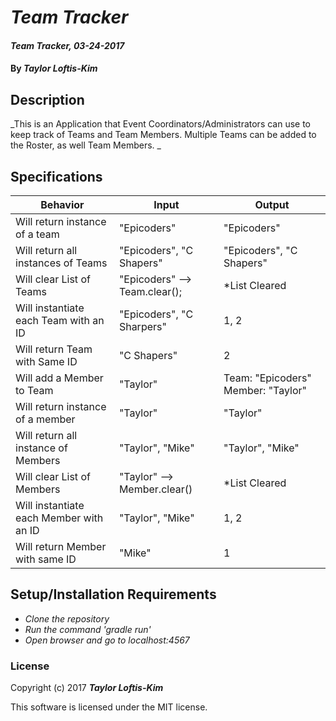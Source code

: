 # _Team Tracker_

#### _Team Tracker, 03-24-2017_

#### By _**Taylor Loftis-Kim**_

## Description
_This is an Application that Event Coordinators/Administrators can use to keep track of Teams and Team Members. Multiple Teams can be added to the Roster, as well Team Members. _


## Specifications

| Behavior                                | Input                         | Output                             |
|-----------------------------------------|-------------------------------|------------------------------------|
| Will return instance of a team          | "Epicoders"                   | "Epicoders"                        |
| Will return all instances of Teams      | "Epicoders", "C Shapers"      | "Epicoders", "C Shapers"           |
| Will clear List of Teams                | "Epicoders" --> Team.clear(); | *List Cleared                      |
| Will instantiate each Team with an ID   | "Epicoders", "C Sharpers"     | 1, 2                               |
| Will return Team with Same ID           | "C Shapers"                   | 2                                  |
| Will add a Member to Team               | "Taylor"                      | Team: "Epicoders" Member: "Taylor" |
| Will return instance of a member        | "Taylor"                      | "Taylor"                           |
| Will return all instance of Members     | "Taylor", "Mike"              | "Taylor", "Mike"                   |
| Will clear List of Members              | "Taylor" --> Member.clear()   | *List Cleared                      |
| Will instantiate each Member with an ID | "Taylor", "Mike"              | 1, 2                               |
| Will return Member with same ID         | "Mike"                        | 1                                  |



## Setup/Installation Requirements

* _Clone the repository_
* _Run the command 'gradle run'_
* _Open browser and go to localhost:4567_

### License

Copyright (c) 2017 **_Taylor Loftis-Kim_**

This software is licensed under the MIT license.
